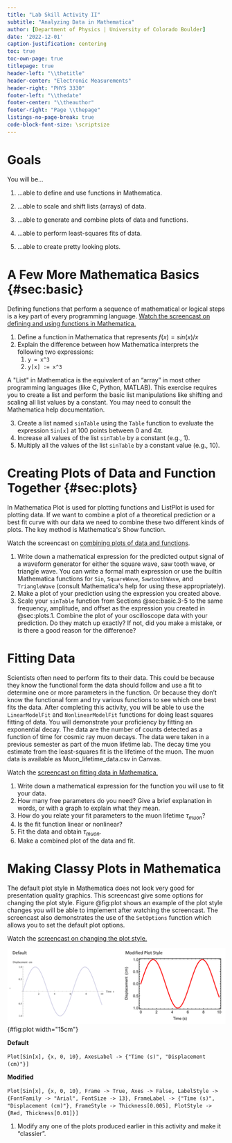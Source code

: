 ```yaml
---
title: "Lab Skill Activity II"
subtitle: "Analyzing Data in Mathematica"
author: [Department of Physics | University of Colorado Boulder]
date: '2022-12-01'
caption-justification: centering
toc: true
toc-own-page: true
titlepage: true
header-left: "\\thetitle"
header-center: "Electronic Measurements"
header-right: "PHYS 3330"
footer-left: "\\thedate"
footer-center: "\\theauthor"
footer-right: "Page \\thepage"
listings-no-page-break: true
code-block-font-size: \scriptsize
---
```


# Goals

You will be…

1. …able to define and use functions in Mathematica.

2. …able to scale and shift lists (arrays) of data.

3. …able to generate and combine plots of data and functions.

4. …able to perform least-squares fits of data.

5.    …able to create pretty looking plots.

# A Few More Mathematica Basics {#sec:basic}

Defining functions that perform a sequence of mathematical or logical steps is a key part of every programming language. [Watch the screencast on defining and using functions in Mathematica.](https://www.youtube.com/watch?v=1A4f91yMVhA)

1. Define a function in Mathematica that represents $f(x) = sin(x)/x$
2. Explain the difference between how Mathematica interprets the following two expressions:
   1. `y = x^3`
   2. `y[x] := x^3`

A "List" in Mathematica is the equivalent of an “array” in most other programming languages (like C, Python, MATLAB). This exercise requires you to create a list and perform the basic list manipulations like shifting and scaling all list values by a constant. You may need to consult the Mathematica help documentation.

3. Create a list named `sinTable` using the `Table` function to evaluate the expression `Sin[x]` at
   100 points between $0$ and $4\pi$.
4. Increase all values of the list `sinTable` by a constant (e.g., 1).
5. Multiply all the values of the list `sinTable` by a constant value (e.g., 10).

# Creating Plots of Data and Function Together {#sec:plots}

In Mathematica Plot is used for plotting functions and ListPlot is used for plotting data. If we want to combine a plot of a theoretical prediction or a best fit curve with our data we need to combine these two different kinds of plots. The key method is Mathematica's Show function.

Watch the screencast on [combining plots of data and functions](https://www.youtube.com/watch?v=NDA90htObC4).

1. Write down a mathematical expression for the predicted output signal of a waveform generator for either the square wave, saw tooth wave, or triangle wave. You can write a formal math expression or use the builtin Mathematica functions for `Sin`, `SquareWave`, `SawtoothWave`, and `TriangleWave` (consult Mathematica's help for using these appropriately).
2. Make a plot of your prediction using the expression you created above.
3. Scale your `sinTable` function from Sections @sec:basic\.3-5 to the same frequency, amplitude, and offset as the expression you created in @sec:plots\.1. Combine the plot of your oscilloscope data with your prediction. Do they match up exactly? If not, did you make a mistake, or is there a good reason for the difference?

# Fitting Data

Scientists often need to perform fits to their data. This could be because they know the functional form the data should follow and use a fit to determine one or more parameters in the function. Or because they don’t know the functional form and try various functions to see which one best fits the data. After completing this activity, you will be able to use the `LinearModelFit` and `NonlinearModelFit` functions for doing least squares fitting of data. You will demonstrate your proficiency by fitting an exponential decay. The data are the number of counts detected as a function of time for cosmic ray muon decays. The data were taken in a previous semester as part of the muon lifetime lab. The decay time you estimate from the least-squares fit is the lifetime of the muon. The muon data is available as Muon_lifetime_data.csv in Canvas.

Watch the [screencast on fitting data in Mathematica.](https://www.youtube.com/watch?v=KolZZm8If9Q)

1. Write down a mathematical expression for the function you will use to fit your data.
2. How many free parameters do you need? Give a brief explanation in words, or with a graph to explain what they mean.
3. How do you relate your fit parameters to the muon lifetime $\tau_{muon}$?
4. Is the fit function linear or nonlinear?
5. Fit the data and obtain $\tau_{muon}$.
6. Make a combined plot of the data and fit.

# Making Classy Plots in Mathematica

The default plot style in Mathematica does not look very good for presentation quality graphics. This screencast give some options for changing the plot style. Figure @fig:plot shows an example of the plot style changes you will be able to implement after watching the screencast. The screencast also demonstrates the use of the `SetOptions` function which allows you to set the default plot options.

Watch the [screencast on changing the plot style.](https://www.youtube.com/watch?v=MftXG9SNHGk)

![Plot of $sin(t)$ for $t$ between $0$ and $10$. Modifying the plot options can improve the viewing of the plot within Mathematica and for printing. Notice that the default axes and sine curve are very thin when printed.](https://raw.githubusercontent.com/kwbunker/PHYS-3330-Scratch/main/lsa2fig/plot.png){#fig:plot width="15cm"}

**Default**

`Plot[Sin[x], {x, 0, 10},
	AxesLabel -> {"Time (s)", "Displacement (cm)"}]`

**Modified**

`Plot[Sin[x], {x, 0, 10},
	Frame -> True,
	Axes -> False,
	LabelStyle -> {FontFamily -> "Arial", FontSize -> 13},
	FrameLabel -> {"Time (s)", "Displacement (cm)"},
	FrameStyle -> Thickness[0.005],
	PlotStyle -> {Red, Thickness[0.01]}]`

1. Modify any one of the plots produced earlier in this activity and make it “classier”.
